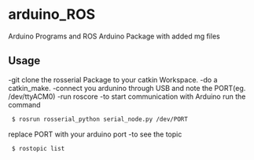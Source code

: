 # arduino_ROS
Arduino Programs and ROS Arduino Package with added mg files

## Usage
-git clone the rosserial Package to your catkin Workspace.
-do a catkin_make.
-connect you ardunino through USB and note the PORT(eg. /dev/ttyACM0)
-run roscore
-to start communication with Arduino run the command
```sh
 $ rosrun rosserial_python serial_node.py /dev/PORT

```
replace PORT with your arduino port
-to see the topic 
```sh
 $ rostopic list
```
